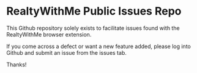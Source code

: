 # RealtyWithMe Public Issues Repo

This Github repository solely exists to facilitate issues found with the RealtyWithMe browser extension.

If you come across a defect or want a new feature added, please log into Github and submit an issue from the issues tab.

Thanks!
